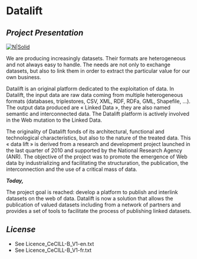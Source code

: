 # Datalift
## _Project Presentation_

[![N|Solid](http://datalift.fr/wp-content/uploads/2021/04/datalift2.jpg)](http://datalift.fr)

We are producing increasingly datasets. Their formats are heterogeneous and not always easy to handle. The needs are not only to exchange datasets, but also to link them in order to extract the particular value for our own business.

Datalift is an original platform dedicated to the exploitation of data. In Datalift, the input data are raw data coming from multiple heterogeneous formats (databases, triplestores, CSV, XML, RDF, RDFa, GML, Shapefile, …). The output data produced are « Linked Data », they are also named semantic and interconnected data. The Datalift platform is actively involved in the Web mutation to the Linked Data.

The originality of Datalift fonds of its architectural, functional and technological characteristics, but also to the nature of the treated data. This « data lift » is derived from a research and development project launched in the last quarter of 2010 and supported by the National Research Agency (ANR). The objective of the project was to promote the emergence of Web data by industrializing and facilitating the structuration, the publication, the interconnection and the use of a critical mass of data.

**_Today,_**

The project goal is reached: develop a platform to publish and interlink datasets on the web of data. Datalift is now a solution that allows the publication of valued datasets including from a network of partners and provides a set of tools to facilitate the process of publishing linked datasets.

## _License_

* See Licence_CeCILL-B_V1-en.txt
* See Licence_CeCILL-B_V1-fr.txt 

